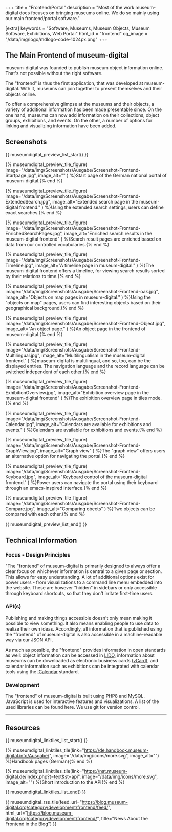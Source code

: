 +++
title = "Frontend/Portal"
description = "Most of the work museum-digital does focuses on bringing museums online. We do so mainly using our main frontend/portal software."

[extra]
keywords = "Software, Museums, Museum Objects, Museum Software, Exhibitions, Web Portal"
html_id = "frontend"
og_image = "/data/img/logo/mdlogo-code-1024px.png"
+++

## The Main Frontend of museum-digital

museum-digital was founded to publish museum object information online. That's not possible without the right software.

The "frontend" is thus the first application, that was developed at museum-digital. With it, museums can join together to present themselves and their objects online.

To offer a comprehensive glimpse at the museums and their objects, a variety of additional information has been made presentable since. On the one hand, museums can now add information on their collections, object groups, exhibitions, and events. On the other, a number of options for linking and visualizing information have been added.

## Screenshots

{{ museumdigital_preview_list_start() }}

{% museumdigital_preview_tile_figure(
    image="/data/img/Screenshots/Ausgabe/Screenshot-Frontend-Startpage.jpg",
    image_alt=""
    ) %}Start page of the German national portal of museum-digital.{% end %}

{% museumdigital_preview_tile_figure(
    image="/data/img/Screenshots/Ausgabe/Screenshot-Frontend-ExtendedSearch.jpg",
    image_alt="Extended search page in the museum-digital frontend."
    ) %}Using the extended search settings, users can define exact searches.{% end %}

{% museumdigital_preview_tile_figure(
    image="/data/img/Screenshots/Ausgabe/Screenshot-Frontend-EnrichedSearchPages.jpg",
    image_alt="Enriched search results in the museum-digital frontend"
    ) %}Search result pages are enriched based on data from our controlled vocabularies.{% end %}

{% museumdigital_preview_tile_figure(
    image="/data/img/Screenshots/Ausgabe/Screenshot-Frontend-Timeline.jpg",
    image_alt="A timeline page in museum-digital."
    ) %}The museum-digital frontend offers a timeline, for viewing search results sorted by their relations to time.{% end %}

{% museumdigital_preview_tile_figure(
    image="/data/img/Screenshots/Ausgabe/Screenshot-Frontend-oak.jpg",
    image_alt="Objects on map pages in museum-digital."
    ) %}Using the "objects on map" pages, users can find interesting objects based on their geographical background.{% end %}

{% museumdigital_preview_tile_figure(
    image="/data/img/Screenshots/Ausgabe/Screenshot-Frontend-Object.jpg",
    image_alt="An object page."
    ) %}An object page in the frontend of museum-digital.{% end %}

{% museumdigital_preview_tile_figure(
    image="/data/img/Screenshots/Ausgabe/Screenshot-Frontend-Multilingual.jpg",
    image_alt="Multilingualism in the museum-digital frontend."
    ) %}museum-digital is multilingual, and so, too, can be the displayed entries. The navigation language and the record language can be switched independent of each other.{% end %}

{% museumdigital_preview_tile_figure(
    image="/data/img/Screenshots/Ausgabe/Screenshot-Frontend-ExhibitionOverview.jpg",
    image_alt="Exhibition overview page in the museum-digital frontend"
    ) %}The exhibition overview page in tiles mode.{% end %}

{% museumdigital_preview_tile_figure(
    image="/data/img/Screenshots/Ausgabe/Screenshot-Frontend-Calendar.jpg",
    image_alt="Calendars are available for exhibitions and events."
    ) %}Calendars are available for exhibitions and events.{% end %}

{% museumdigital_preview_tile_figure(
    image="/data/img/Screenshots/Ausgabe/Screenshot-Frontend-GraphView.jpg",
    image_alt="Graph view"
    ) %}The "graph view" offers users an alternative option for navigating the portal.{% end %}

{% museumdigital_preview_tile_figure(
    image="/data/img/Screenshots/Ausgabe/Screenshot-Frontend-Keyboard.jpg",
    image_alt="Keyboard control of the museum-digital frontend."
    ) %}Power users can navigate the portal using their keyboard through an emacs-inspired interface.{% end %}

{% museumdigital_preview_tile_figure(
    image="/data/img/Screenshots/Ausgabe/Screenshot-Frontend-Compare.jpg",
    image_alt="Comparing obects"
    ) %}Two objects can be compared with each other.{% end %}

{{ museumdigital_preview_list_end() }}


## Technical Information

### Focus - Design Principles

"The "frontend" of museum-digital is primarily designed to always offer a clear focus on whichever information is central to a given page or section. This allows for easy understanding. A lot of additional options exist for power users - from visualizations to a command line menu embedded into the website. These are however "hidden" in sidebars or only accessible through keyboard shortcuts, so that they don't irritate first-time users.

### API(s)

Publishing and making things accessible doesn't only mean making it possible to view something. It also means enabling people to use data to realize their own ideas. Accordingly, all information that is published using the "frontend" of museum-digital is also accessible in a machine-readable way via our JSON API.

As much as possible, the "frontend" provides information in open standards as well: object information can be accessed in [LIDO](http://network.icom.museum/cidoc/working-groups/lido/what-is-lido/), information about museums can be downloaded as electronic business cards ([vCard](https://de.wikipedia.org/wiki/VCard)), and calendar information such as exhibitions can be integrated with calendar tools using the [iCalendar](https://de.wikipedia.org/wiki/ICalendar) standard.

### Development

The "frontend" of museum-digital is built using PHP8 and MySQL. JavaScript is used for interactive features and visualizations. A list of the used libraries can be found here. We use git for version control.

----

## Resources

{{ museumdigital_linktiles_list_start() }}

{% museumdigital_linktiles_tile(link="https://de.handbook.museum-digital.info/Ausgabe/",
    image="/data/img/icons/more.svg",
    image_alt="") %}Handbook pages (German){% end %}

{% museumdigital_linktiles_tile(link="https://nat.museum-digital.de/index.php?t=text&st=api",
    image="/data/img/icons/more.svg",
    image_alt="") %}Short introduction to the API{% end %}

{{ museumdigital_linktiles_list_end() }}

{{ museumdigital_rss_tile(feed_url="https://blog.museum-digital.org/category/development/frontend/feed/",
    html_url="https://blog.museum-digital.org/category/development/frontend/",
    title="News About the Frontend in the Blog") }}
